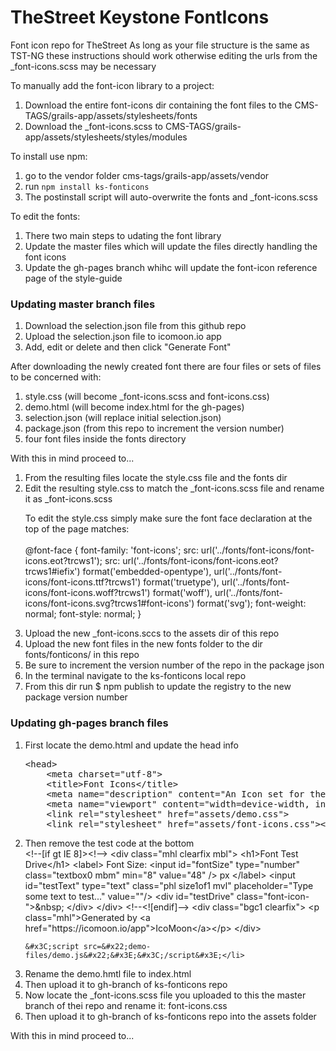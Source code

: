 # TheStreet Keystone FontIcons
Font icon repo for TheStreet
As long as your file structure is the same as TST-NG these instructions should work otherwise editing the urls from the _font-icons.scss may be necessary

To manually add the font-icon library to a project:
<ol><li>Download the entire font-icons dir containing the font files to the CMS-TAGS/grails-app/assets/stylesheets/fonts</li>
<li>Download the _font-icons.scss to CMS-TAGS/grails-app/assets/stylesheets/styles/modules</li>
</ol>

To install use npm:
<ol>
<li>go to the vendor folder cms-tags/grails-app/assets/vendor</li>
<li>run <code>npm install ks-fonticons</code></li>
<li>The postinstall script will auto-overwrite the fonts and _font-icons.scss</li>
</ol>

To edit the fonts: 
<ol>
<li>There two main steps to udating the font library</li>
<li>Update the master files which will update the files directly handling the font icons</li>
<li>Update the gh-pages branch whihc will update the font-icon reference page of the style-guide</li>
</ol>


<h3>Updating master branch files</h3>

<ol>
<li>Download the selection.json file from this github repo</li>
<li>Upload the selection.json file to icomoon.io app</li>
<li>Add, edit or delete and then click "Generate Font"</li>
</ol>

After downloading the newly created font there are four files or sets of files to be concerned with:
<ol>
<li>style.css (will become _font-icons.scss and font-icons.css)</li>
<li>demo.html (will become index.html for the gh-pages)</li>
<li>selection.json (will replace initial selection.json)</li>
<li>package.json (from this repo to increment the version number)</li>
<li>four font files inside the fonts directory</li>
</ol>
With this in mind proceed to...
<ol>
<li>From the resulting files locate the style.css file and the fonts dir</li>
<li>Edit the resulting style.css to match the _font-icons.scss file and rename it as _font-icons.scss</li>
<p>
To edit the style.css simply make sure the font face declaration at the top of the page matches:<br><br>
@font-face {
  font-family: 'font-icons';
  src:  url('../fonts/font-icons/font-icons.eot?trcws1');
  src:  url('../fonts/font-icons/font-icons.eot?trcws1#iefix') format('embedded-opentype'),
    url('../fonts/font-icons/font-icons.ttf?trcws1') format('truetype'),
    url('../fonts/font-icons/font-icons.woff?trcws1') format('woff'),
    url('../fonts/font-icons/font-icons.svg?trcws1#font-icons') format('svg');
  font-weight: normal;
  font-style: normal;
  }
</p>
<li>Upload the new _font-icons.sccs to the assets dir of this repo</li>
<li>Upload the new font files in the new fonts folder to the dir fonts/fonticons/ in this repo</li>
<li>Be sure to increment the version number of the repo in the package json</li>
<li>In the terminal navigate to the ks-fonticons local repo</li>
<li>From this dir run $ npm publish to update the registry to the new package version number</li>
</ol>

<h3>Updating gh-pages branch files</h3>

<ol>
<li>First locate the demo.html and update the head info<br>
<pre>&#x3C;head&#x3E;
    &#x3C;meta charset=&#x22;utf-8&#x22;&#x3E;
    &#x3C;title&#x3E;Font Icons&#x3C;/title&#x3E;
    &#x3C;meta name=&#x22;description&#x22; content=&#x22;An Icon set for the street&#x22;&#x3E;
    &#x3C;meta name=&#x22;viewport&#x22; content=&#x22;width=device-width, initial-scale=1&#x22;&#x3E;
    &#x3C;link rel=&#x22;stylesheet&#x22; href=&#x22;assets/demo.css&#x22;&#x3E;
    &#x3C;link rel=&#x22;stylesheet&#x22; href=&#x22;assets/font-icons.css&#x22;&#x3E;&#x3C;/head&#x3E;</pre>
</li>
<li>Then remove the test code at the bottom<br>
&#x3C;!--[if gt IE 8]&#x3E;&#x3C;!--&#x3E;
    &#x3C;div class=&#x22;mhl clearfix mbl&#x22;&#x3E;
        &#x3C;h1&#x3E;Font Test Drive&#x3C;/h1&#x3E;
        &#x3C;label&#x3E;
            Font Size: &#x3C;input id=&#x22;fontSize&#x22; type=&#x22;number&#x22; class=&#x22;textbox0 mbm&#x22;
            min=&#x22;8&#x22; value=&#x22;48&#x22; /&#x3E;
            px
        &#x3C;/label&#x3E;
        &#x3C;input id=&#x22;testText&#x22; type=&#x22;text&#x22; class=&#x22;phl size1of1 mvl&#x22;
        placeholder=&#x22;Type some text to test...&#x22; value=&#x22;&#x22;/&#x3E;
        &#x3C;div id=&#x22;testDrive&#x22; class=&#x22;font-icon-&#x22;&#x3E;&#x26;nbsp;
        &#x3C;/div&#x3E;
    &#x3C;/div&#x3E;
    &#x3C;!--&#x3C;![endif]--&#x3E;
    &#x3C;div class=&#x22;bgc1 clearfix&#x22;&#x3E;
        &#x3C;p class=&#x22;mhl&#x22;&#x3E;Generated by &#x3C;a href=&#x22;https://icomoon.io/app&#x22;&#x3E;IcoMoon&#x3C;/a&#x3E;&#x3C;/p&#x3E;
    &#x3C;/div&#x3E;

    &#x3C;script src=&#x22;demo-files/demo.js&#x22;&#x3E;&#x3C;/script&#x3E;</li>
<li>Rename the demo.hmtl file to index.html</li>
<li>Then upload it to gh-branch of ks-fonticons repo</li>
<li>Now locate the _font-icons.scss file you uploaded to this the master branch of thei repo and rename it: font-icons.css</li>
<li>Then upload it to gh-branch of ks-fonticons repo into the assets folder</li>
</ol>
With this in mind proceed to...
<ol>
